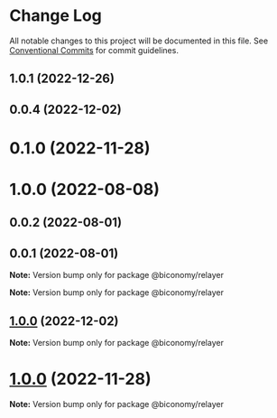 # Change Log

All notable changes to this project will be documented in this file.
See [Conventional Commits](https://conventionalcommits.org) for commit guidelines.

## 1.0.1 (2022-12-26)

## 0.0.4 (2022-12-02)

# 0.1.0 (2022-11-28)

# 1.0.0 (2022-08-08)

## 0.0.2 (2022-08-01)

## 0.0.1 (2022-08-01)

**Note:** Version bump only for package @biconomy/relayer

**Note:** Version bump only for package @biconomy/relayer

## [1.0.0](https://github.com/bcnmy/biconomy-client-sdk/compare/v0.1.0...v0.0.4) (2022-12-02)

**Note:** Version bump only for package @biconomy/relayer

# [1.0.0](https://github.com/bcnmy/biconomy-client-sdk/compare/v1.0.0...v0.1.0) (2022-11-28)

**Note:** Version bump only for package @biconomy/relayer
